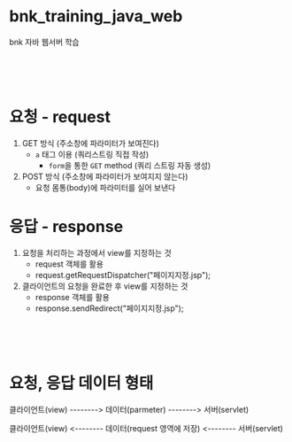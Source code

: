 # bnk_training_java_web

bnk 자바 웹서버 학습

<br>
<br>
<br>

# 요청 - request

1. GET 방식 (주소창에 파라미터가 보여진다)
    - `a` 태그 이용 (쿼리스트링 직접 작성)
        - `form`을 통한 `GET` method (쿼리 스트링 자동 생성)
2. POST 방식 (주소창에 파라미터가 보여지지 않는다)
    - 요청 몸통(body)에 파라미터를 실어 보낸다

# 응답 - response

1. 요청을 처리하는 과정에서 view를 지정하는 것
    - request 객체를 활용
    - request.getRequestDispatcher("페이지지정.jsp");
2. 클라이언트의 요청을 완료한 후 view를 지정하는 것
    - response 객체를 활용
    - response.sendRedirect("페이지지정.jsp");

<br>
<br>
<br>

# 요청, 응답 데이터 형태

클라이언트(view) --------> 데이터(parmeter) --------> 서버(servlet)

클라이언트(view) <-------- 데이터(request 영역에 저장) <-------- 서버(servlet)

